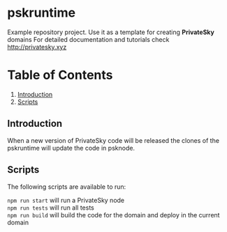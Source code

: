 # pskruntime
Example repository project. Use it as a template for creating <b>PrivateSky</b> domains
For detailed documentation and tutorials check http://privatesky.xyz

# Table of Contents
1. [Introduction](#introduction)
2. [Scripts](#scripts)

## Introduction  
When a new version of PrivateSky code will be released the clones of the pskruntime will update the code in psknode.

## Scripts
The following scripts are available to run: 

``` npm run start ``` will run a PrivateSky node  
``` npm run tests ``` will run all tests  
``` npm run build ``` will build the code for the domain and deploy in the current domain  


